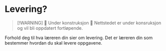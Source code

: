 # Levering?

> [!WARNING] 🚧 Under konstruksjon 🚧
> Nettstedet er under konsruksjon og vil bli oppdatert fortløpende.

Forhold deg til hva læreren din sier om levering. Det er læreren din som bestemmer hvordan du skal levere oppgavene.